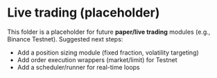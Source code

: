 # Live trading (placeholder)

This folder is a placeholder for future **paper/live trading** modules (e.g., Binance Testnet).
Suggested next steps:
- Add a position sizing module (fixed fraction, volatility targeting)
- Add order execution wrappers (market/limit) for Testnet
- Add a scheduler/runner for real-time loops
